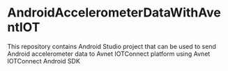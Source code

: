 # AndroidAccelerometerDataWithAventIOT
This repository contains Android Studio project that can be used to send Android accelerometer data to Avnet IOTConnect platform using Avnet IOTConnect Android SDK
